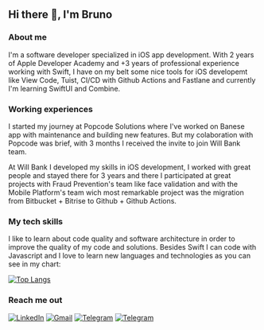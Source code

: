 ## Hi there 👋, I'm Bruno

### About me
I'm a software developer specialized in iOS app development. With 2 years of Apple Developer Academy and +3 years of professional experience working with Swift, I have on my belt some nice tools for iOS developemt like View Code, Tuist, CI/CD with Github Actions and Fastlane and currently I'm learning SwiftUI and Combine.

### Working experiences
I started my journey at Popcode Solutions where I've worked on Banese app with maintenance and building new features. But my colaboration with Popcode was brief, with 3 months I received the invite to join Will Bank team.

At Will Bank I developed my skills in iOS development, I worked with great people and stayed there for 3 years and there I participated at great projects with Fraud Prevention's team like face validation and with the Mobile Platform's team wich most remarkable project was the migration from Bitbucket + Bitrise to Github + Github Actions. 

### My tech skills
I like to learn about code quality and software architecture in order to improve the quality of my code and solutions. Besides Swift I can code with Javascript and I love to learn new languages and technologies as you can see in my chart:

[![Top Langs](https://github-readme-stats.vercel.app/api/top-langs/?username=brunoorocha&layout=compact&count_private=true&include_all_commits=true&show_icons=true&theme=dark)](https://github.com/anuraghazra/github-readme-stats)

### Reach me out
[![LinkedIn](https://img.shields.io/badge/LinkedIn-brunoorochas-blue)](https://www.linkedin.com/in/brunoorochas/)
[![Gmail](https://img.shields.io/badge/Gmail-mail.brunorocha%40gmail.com-red)](mailto:mail.brunorocha@gmail.com)
[![Telegram](https://img.shields.io/badge/Telegram-imbrunorocha-blue)](https://t.me/imbrunorocha)
[![Telegram](https://img.shields.io/badge/Twitter-brunoorocha-blue)](https://www.twitter.com/brunoorocha)

